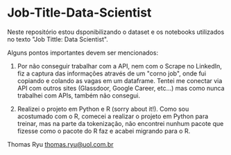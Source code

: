 # Job-Title-Data-Scientist
Neste repositório estou dsponibilizando o dataset e os notebooks utilizados no texto "Job Tittle: Data Scientist".

Alguns pontos importantes devem ser mencionados:

1) Por não conseguir trabalhar com a API, nem com o Scrape no LinkedIn, fiz a captura das informações através de um "corno job", onde fui copiando e colando as vagas em um dataframe. Tentei me conectar via API com outros sites (Glassdoor, Google Career, etc...) mas como nunca trabalhei com APIs, também não consegui.

2) Realizei o projeto em Python e R (sorry about it!). Como sou acostumado com o R, comecei a realizar o projeto em Python para treinar, mas na parte da tokenização, não encontrei nunhum pacote que fizesse como o pacote do R faz e acabei migrando para o R.


Thomas Ryu
<thomas.ryu@uol.com.br>

